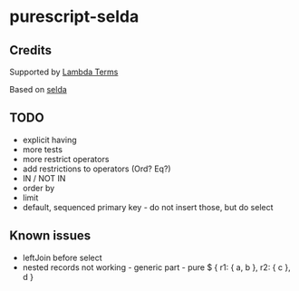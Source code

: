 # purescript-selda

## Credits

Supported by [Lambda Terms](https://github.com/lambdaterms/)

Based on [selda](https://github.com/valderman/selda)

## TODO

- explicit having
- more tests
- more restrict operators
- add restrictions to operators (Ord? Eq?)
- IN / NOT IN
- order by
- limit
- default, sequenced primary key - do not insert those, but do select

## Known issues
- leftJoin before select
- nested records not working - generic part - pure $ { r1: { a, b }, r2: { c }, d }
